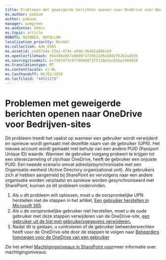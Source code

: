 ```yaml
---
title: Problemen met geweigerde berichten openen naar OneDrive voor Bedrijven-sites
ms.author: pebaum
author: pebaum
manager: pamgreen
ms.audience: Admin
ms.topic: article
ROBOTS: NOINDEX, NOFOLLOW
localization_priority: Normal
ms.collection: Adm_O365
ms.assetid: cebb7a4a-33e1-474e-a5d0-dbd02a80b1e9
ms.openlocfilehash: 95bd46e8b7a6006f3735612d9a5602fb2b2a283b
ms.sourcegitcommit: bc7d6f4f3c9f7060d073f5130e1ec856e248d020
ms.translationtype: MT
ms.contentlocale: nl-NL
ms.lasthandoff: 06/02/2020
ms.locfileid: "44511179"
---
```

# <a name="troubleshooting-access-denied-messages-to-onedrive-for-business-sites"></a>Problemen met geweigerde berichten openen naar OneDrive voor Bedrijven-sites

Dit probleem treedt het vaakst op wanneer een gebruiker wordt verwijderd en opnieuw wordt gemaakt met dezelfde naam van de gebruiker (UPN). Het nieuwe account wordt gemaakt met behulp van een andere PUID (Passport Unique ID) waarde. Wanneer de gebruiker toegang probeert te krijgen tot een siteverzameling of zijn/haar OneDrive, heeft de gebruiker een onjuiste PUID. Een tweede scenario omvat adreslijstsynchronisatie met een Organisatie-eenheid (Active Directory organizational unit). Als gebruikers zich al hebben aangemeld bij SharePoint en vervolgens naar een andere organisatie worden verplaatst en opnieuw worden gesynchroniseerd met SharePoint, kunnen ze dit probleem ondervinden.

1. Als u dit probleem wilt oplossen, moet u de oorspronkelijke UPN herstellen met de stappen in het artikel, [Een gebruiker herstellen in Microsoft 365](https://docs.microsoft.com/microsoft-365/admin/add-users/restore-user).
2. Als u de oorspronkelijke gebruiker niet herstellen, moet u de oude gebruiker met deze stappen verwijderen van de OneDrive-site, [een gebruiker uit de lijst met gebruikersgegevens verwijderen.]() 
3. Nadat dit is gedaan, u controleren of de gebruiker beheerdersrechten heeft voor de OneDrive-site door de stappen te volgen naar [Beheerders toevoegen voor de OneDrive van een gebruiker](https://docs.microsoft.com/sharepoint/manage-user-profiles)

Zie het artikel [Machtigingsniveaus in SharePoint voor](https://docs.microsoft.com/sharepoint/understanding-permission-levels)meer informatie over machtigingsniveaus.
